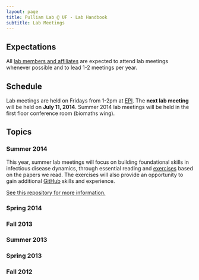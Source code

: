 ```yaml
---
layout: page
title: Pulliam Lab @ UF - Lab Handbook
subtitle: Lab Meetings
---
```


## Expectations

All [lab members and affiliates](http://pulliamlab-ufl.github.io/people) are expected to attend lab meetings whenever possible and to lead 1-2 meetings per year.

## Schedule

Lab meetings are held on Fridays from 1-2pm at [EPI](http://epi.ufl.edu "EPI @ UF"). The **next lab meeting** will be held on **July 11, 2014**. Summer 2014 lab meetings will be held in the first floor conference room (biomaths wing).

## Topics

### Summer 2014

This year, summer lab meetings will focus on building foundational skills in infectious disease dynamics, through essential reading and  [exercises](http://pulliamlab-ufl.github.io/summer2014/) based on the papers we read. The exercises will also provide an opportunity to gain additional [GitHub](http://github.com/) skills and experience.

[See this repository for more information.](https://github.com/PulliamLab-UFL/summer2014)

### Spring 2014

### Fall 2013

### Summer 2013

### Spring 2013

### Fall 2012
